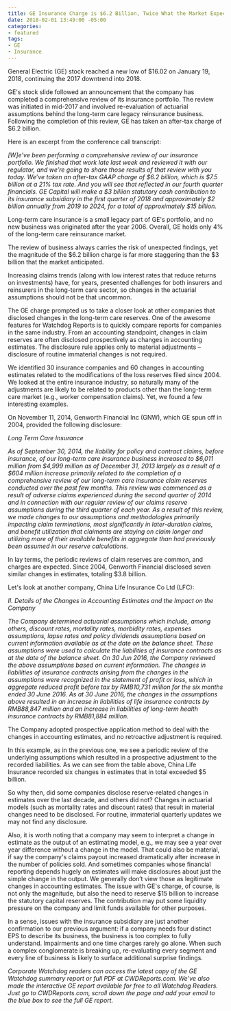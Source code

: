 ```yaml
---
title: GE Insurance Charge is $6.2 Billion, Twice What the Market Expected
date: 2018-02-01 13:49:00 -05:00
categories:
- featured
tags:
- GE
- Insurance
---
```


General Electric (GE) stock reached a new low of $16.02 on January 19, 2018, continuing the 2017 downtrend into 2018.

GE's stock slide followed an announcement that the company has completed a comprehensive review of its insurance portfolio. The review was initiated in mid-2017 and involved re-evaluation of actuarial assumptions behind the long-term care legacy reinsurance business. Following the completion of this review, GE has taken an after-tax charge of $6.2 billion.

Here is an excerpt from the conference call transcript:

_[W]e've been performing a comprehensive review of our insurance portfolio. We finished that work late last week and reviewed it with our regulator, and we’re going to share those results of that review with you today. We’ve taken an after-tax GAAP charge of $6.2 billion, which is $7.5 billion at a 21% tax rate. And you will see that reflected in our fourth quarter financials. GE Capital will make a $3 billion statutory cash contribution to its insurance subsidiary in the first quarter of 2018 and approximately $2 billion annually from 2019 to 2024, for a total of approximately $15 billion._

Long-term care insurance is a small legacy part of GE's portfolio, and no new business was originated after the year 2006. Overall, GE holds only 4% of the long-term care reinsurance market.

The review of business always carries the risk of unexpected findings, yet the magnitude of the $6.2 billion charge is far more staggering than the $3 billion that the market anticipated.

Increasing claims trends (along with low interest rates that reduce returns on investments) have, for years, presented challenges for both insurers and reinsurers in the long-term care sector, so changes in the actuarial assumptions should not be that uncommon.

The GE charge prompted us to take a closer look at other companies that disclosed changes in the long-term care reserves. One of the awesome features for Watchdog Reports is to quickly compare reports for companies in the same industry.  From an accounting standpoint, changes in claim reserves are often disclosed prospectively as changes in accounting estimates. The disclosure rule applies only to material adjustments – disclosure of routine immaterial changes is not required.

We identified 30 insurance companies and 60 changes in accounting estimates related to the modifications of the loss reserves filed since 2004. We looked at the entire insurance industry, so naturally many of the adjustments are likely to be related to products other than the long-term care market (e.g., worker compensation claims). Yet, we found a few interesting examples.

On November 11, 2014, Genworth Financial Inc (GNW), which GE spun off in 2004, provided the following disclosure:

_Long Term Care Insurance_

_As of September 30, 2014, the liability for policy and contract claims, before insurance, of our long-term care insurance business increased to $6,011 million from $4,999 million as of December 31, 2013 largely as a result of a $604 million increase primarily related to the completion of a comprehensive review of our long-term care insurance claim reserves conducted over the past few months. This review was commenced as a result of adverse claims experienced during the second quarter of 2014 and in connection with our regular review of our claims reserve assumptions during the third quarter of each year. As a result of this review, we made changes to our assumptions and methodologies primarily impacting claim terminations, most significantly in later-duration claims, and benefit utilization that claimants are staying on claim longer and utilizing more of their available benefits in aggregate than had previously been assumed in our reserve calculations._

In lay terms, the periodic reviews of claim reserves are common, and charges are expected. Since 2004, Genworth Financial disclosed seven similar changes in estimates, totaling $3.8 billion.

Let's look at another company, China Life Insurance Co Ltd (LFC):

_II. Details of the Changes in Accounting Estimates and the Impact on the Company_

_The Company determined actuarial assumptions which include, among others, discount rates, mortality rates, morbidity rates, expenses assumptions, lapse rates and policy dividends assumptions based on current information available as at the date on the balance sheet. These assumptions were used to calculate the liabilities of insurance contracts as at the date of the balance sheet.
On 30 Jun 2016, the Company reviewed the above assumptions based on current information. The changes in liabilities of insurance contracts arising from the changes in the assumptions were recognized in the statement of profit or loss, which in aggregate reduced profit before tax by RMB10,731 million for the six months ended 30 June 2016. As at 30 June 2016, the changes in the assumptions above resulted in an increase in liabilities of life insurance contracts by RMB88,847 million and an increase in liabilities of long-term health insurance contracts by RMB81,884 million._

The Company adopted prospective application method to deal with the changes in accounting estimates, and no retroactive adjustment is required.

In this example, as in the previous one, we see a periodic review of the underlying assumptions which resulted in a prospective adjustment to the recorded liabilities. As we can see from the table above, China Life Insurance recorded six changes in estimates that in total exceeded $5 billion.

So why then, did some companies disclose reserve-related changes in estimates over the last decade, and others did not? Changes in actuarial models (such as mortality rates and discount rates) that result in material changes need to be disclosed. For routine, immaterial quarterly updates we may not find any disclosure.

Also, it is worth noting that a company may seem to interpret a change in estimate as the output of an estimating model, e.g., we may see a year over year difference without a change in the model. That could also be material, if say the company's claims payout increased dramatically after increase in the number of policies sold. And sometimes companies whose financial reporting depends hugely on estimates will make disclosures about just the simple change in the output. We generally don’t view those as legitimate changes in accounting estimates.
The issue with GE's charge, of course, is not only the magnitude, but also the need to reserve $15 billion to increase the statutory capital reserves. The contribution may put some liquidity pressure on the company and limit funds available for other purposes.

In a sense, issues with the insurance subsidiary are just another confirmation to our previous argument: if a company needs four distinct EPS to describe its business, the business is too complex to fully understand. Impairments and one time charges rarely go alone. When such a complex conglomerate is breaking up, re-evaluating every segment and every line of business is likely to surface additional surprise findings.

_Corporate Watchdog readers can access the latest copy of the GE Watchdog summary report or full PDF at CWDReports.com.  We've also made the interactive GE report available for free to all Watchdog Readers.  Just go to CWDReports.com, scroll down the page and add your email to the blue box to see the full GE report._